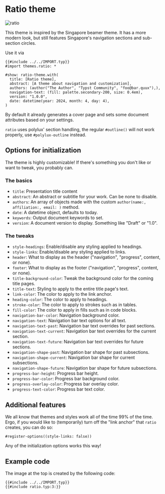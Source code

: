 # Ratio theme

![ratio](ratio.png)

This theme is inspired by the Singapore beamer theme. It has a more modern look, but still features Singapore's navigation sections and sub-section circles.

Use it via

```typ
{{#include ../../IMPORT.typ}}
#import themes.ratio: *

#show: ratio-theme.with(
  title: [Ratio theme],
  abstract: [A theme about navigation and customization],
  authors: (author("The Author", "Typst Community", "foo@bar.quux"),),
  navigation-text: (fill: palette.secondary-200, size: 0.4em),
  version: "1.0.0",
  date: datetime(year: 2024, month: 4, day: 4),
)
```

By default it already generates a cover page and sets some document attributes based on your settings.

`ratio` uses polylux' section handling, the regular `#outline()` will not work
properly, use `#polylux-outline` instead.

## Options for initialization

The theme is highly customizable! If there's something you don't like or want to tweak, you probably can.

### The basics

- `title`: Presentation title content
- `abstract`: An abstract or subtitle for your work. Can be none to disable.
- `authors`: An array of objects made with the custom `author(name:, affiliation:, email: )` method.
- `date`: A datetime object, defaults to today.
- `keywords`: Output document keywords to set.
- `version`: A document version to display. Something like "Draft" or "1.0".

### The tweaks

- `style-headings`: Enable/disable any styling applied to headings.
- `style-links`: Enable/disable any styling applied to links.
- `header`: What to display as the header ("navigation", "progress", content, or none).
- `footer`: What to display as the footer ("navigation", "progress", content, or none).
- `title-background-color`: Tweak the background color for the coming title pages.
- `title-text`: Styling to apply to the entire title page's text.
- `link-color`: The color to apply to the link anchor.
- `heading-color`: The color to apply to headings.
- `stroke-color`: The color to apply to strokes such as in tables.
- `fill-color`: The color to apply in fills such as in code blocks.
- `navigation-bar-color`: Navigation background color.
- `navigation-text`: Navigation bar text options for all text.
- `navigation-text-past`: Navigation bar text overrides for past sections.
- `navigation-text-current`: Navigation bar text overrides for the current section.
- `navigation-text-future`: Navigation bar text overrides for future sections.
- `navigation-shape-past`: Navigation bar shape for past subsections.
- `navigation-shape-current`: Navigation bar shape for current subsections.
- `navigation-shape-future`: Navigation bar shape for future subsections.
- `progress-bar-height`: Progress bar height.
- `progress-bar-color`: Progress bar background color.
- `progress-overlay-color`: Progress bar overlay color.
- `progress-text-color`: Progress bar text color.

## Additional features

We all know that themes and styles work all of the time 99% of the time.
Ergo, if you would like to (temporarily) turn off the "link anchor" that `ratio` creates, you can do so:

```typ
#register-options((style-links: false))
```

Any of the initialization options works this way!

## Example code

The image at the top is created by the following code:

```typ
{{#include ../../IMPORT.typ}}
{{#include ratio.typ:3:}}
```
